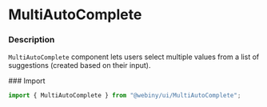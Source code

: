 # MultiAutoComplete

### Description

`MultiAutoComplete` component lets users select multiple values from a list of suggestions (created based on their input).

### Import

```js
import { MultiAutoComplete } from "@webiny/ui/MultiAutoComplete";
```
